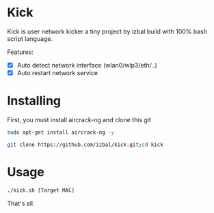 # Kick

Kick is user network kicker a tiny project by izbal build with 100% bash script language.

Features:

- [x] Auto detect network interface (wlan0/wlp3/eth/..)
- [x] Auto restart network service 

# Installing

First,  you must install aircrack-ng and clone this git

```bash
sudo apt-get install aircrack-ng -y
```

```bash
git clone https://github.com/izbal/kick.git;cd kick
```

# Usage

```bash
./kick.sh [Target MAC]
```

That's all.
